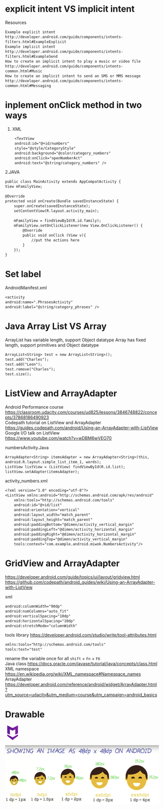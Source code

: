 
# explicit intent VS implicit intent

Resources

    Example explicit intent
    http://developer.android.com/guide/components/intents-filters.html#ExampleExplicit
    Example implicit intent
    http://developer.android.com/guide/components/intents-filters.html#ExampleSend
    How to create an implicit intent to play a music or video file
    http://developer.android.com/guide/components/intents-common.html#Music
    How to create an implicit intent to send an SMS or MMS message
    http://developer.android.com/guide/components/intents-common.html#Messaging

# inplement onClick method in two ways

1. XML

        <TextView
        android:id="@+id/numbers"
        style="@style/CategoryStyle"
        android:background="@color/category_numbers"
        android:onClick="openNumberAct"
        android:text="@string/category_numbers" />
2.JAVA

    public class MainActivity extends AppCompatActivity {
    View mFamilyView;

    @Override
    protected void onCreate(Bundle savedInstanceState) {
        super.onCreate(savedInstanceState);
        setContentView(R.layout.activity_main);

        mFamilyView = findViewById(R.id.family);
        mFamilyView.setOnClickListener(new View.OnClickListener() {
            @Override
            public void onClick (View v){
                //put the actions here
            }
        });
    }

# Set label

AndroidManifest.xml

    <activity
    android:name=".PhrasesActivity"
    android:label="@string/category_phrases" />

# Java Array List VS Array

ArrayList has variable length, support Object datatype
Array has fixed length, support primitives and Object datatype

    ArrayList<String> test = new ArrayList<String>();
    test.add("Charles");
    test.add("Leon");
    test.remove("Charles");
    test.size();

# ListView and ArrayAdapter
Android Performance course 
https://classroom.udacity.com/courses/ud825/lessons/3846748822/concepts/37868186490923  
Codepath tutorial on ListView and ArrayAdapter  
https://guides.codepath.com/android/Using-an-ArrayAdapter-with-ListView   
Google I/O talk on ListView  
https://www.youtube.com/watch?v=wDBM6wVEO70

numbersActivity.Java

    ArrayAdapter<String> itemsAdapter = new ArrayAdapter<String>(this, android.R.layout.simple_list_item_1, words);
    ListView listView = (ListView) findViewById(R.id.list);
    listView.setAdapter(itemsAdapter);
    
activity_numbers.xml

    <?xml version="1.0" encoding="utf-8"?>
    <ListView xmlns:android="http://schemas.android.com/apk/res/android"
        xmlns:tools="http://schemas.android.com/tools"
        android:id="@+id/list"
        android:orientation="vertical"
        android:layout_width="match_parent"
        android:layout_height="match_parent"
        android:paddingBottom="@dimen/activity_vertical_margin"
        android:paddingLeft="@dimen/activity_horizontal_margin"
        android:paddingRight="@dimen/activity_horizontal_margin"
        android:paddingTop="@dimen/activity_vertical_margin"
        tools:context="com.example.android.miwok.NumbersActivity"/>

# GridView and ArrayAdapter
https://developer.android.com/guide/topics/ui/layout/gridview.html  
https://github.com/codepath/android_guides/wiki/Using-an-ArrayAdapter-with-ListView  

xml

    android:columnWidth="90dp"
    android:numColumns="auto_fit"
    android:verticalSpacing="10dp"
    android:horizontalSpacing="10dp"
    android:stretchMode="columnWidth"

tools library
https://developer.android.com/studio/write/tool-attributes.html

    xmlns:tools="http://schemas.android.com/tools"
    tools:text="test"

rename the variable once for all `shift` + `Fn` + `F6`  
Java class https://docs.oracle.com/javase/tutorial/java/concepts/class.html  
XML namespace https://en.wikipedia.org/wiki/XML_namespace#Namespace_names  
ArrayAdapter https://developer.android.com/reference/android/widget/ArrayAdapter.html?utm_source=udacity&utm_medium=course&utm_campaign=android_basics  



# Drawable

![alt text](https://github.com/adam-p/markdown-here/raw/master/src/common/images/icon48.png "Logo Title Text 1")

![density](https://github.com/dailiang18bb/Udacity_Android_Course/blob/master/Course3/Density.png)


